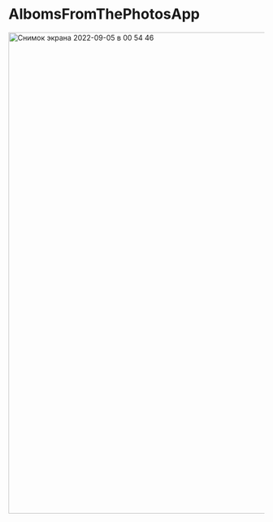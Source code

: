 # AlbomsFromThePhotosApp
<img width="947" alt="Снимок экрана 2022-09-05 в 00 54 46" src="https://user-images.githubusercontent.com/105241367/188334948-47d705d6-3398-4dee-adfe-482e6b1e81c0.png">
